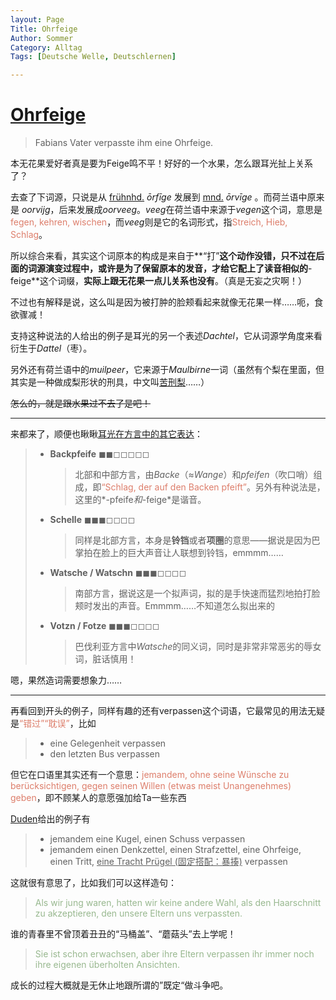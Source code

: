 ```yaml
---
layout: Page
Title: Ohrfeige
Author: Sommer
Category: Alltag
Tags: [Deutsche Welle, Deutschlernen]

---
```


# [Ohrfeige](https://learngerman.dw.com/de/die-ohrfeige/a-18578637)

> Fabians Vater verpasste ihm eine Ohrfeige.

本无花果爱好者真是要为Feige鸣不平！好好的一个水果，怎么跟耳光扯上关系了？

去查了下词源，只说是从 <u>frühnhd.</u> *ōrfīge* 发展到 <u>mnd.</u> *ōrvīge* 。而荷兰语中原来是 *oorvijg*，后来发展成*oorveeg*。*veeg*在荷兰语中来源于*vegen*这个词，意思是<font style="color:#dd7e6b">fegen, kehren, wischen</font>，而*veeg*则是它的名词形式，指<font style="color:#dd7e6b">Streich, Hieb, Schlag</font>。

所以综合来看，其实这个词原本的构成是来自于**“打”**这个动作没错，只不过在后面的词源演变过程中，或许是为了保留原本的发音，才给它配上了读音相似的**-feige**这个词缀，**实际上跟无花果一点儿关系也没有**。（真是无妄之灾啊！）

不过也有解释是说，这么叫是因为被打肿的脸颊看起来就像无花果一样……呃，食欲骤减！

支持这种说法的人给出的例子是耳光的另一个表述*Dachtel*，它从词源学角度来看衍生于*Dattel*（枣）。

另外还有荷兰语中的*muilpeer*，它来源于*Maulbirne*一词（虽然有个梨在里面，但其实是一种做成梨形状的刑具，中文叫[苦刑梨](https://de.wikipedia.org/wiki/Mundbirne)……）

~~怎么的，就是跟水果过不去了是吧！~~

---

来都来了，顺便也瞅瞅[耳光在方言中的其它表达](https://praxistipps.focus.de/warum-heisst-die-schelle-auch-ohrfeige-begriff-erklaert_143860)：

> - **Backpfeife** ◼◼◻◻◻◻◻
>
>   > 北部和中部方言，由*Backe*（≈*Wange*）和*pfeifen*（吹口哨）组成，即<font style="color:#dd7e6b">“Schlag, der auf den Backen pfeift”</font>。另外有种说法是，这里的*-pfeife*和*-feige*是谐音。
>
> - **Schelle** ◼◼◼◻◻◻◻
>
>   > 同样是北部方言，本身是**铃铛**或者**项圈**的意思——据说是因为巴掌拍在脸上的巨大声音让人联想到铃铛，emmmm……
>
> - **Watsche / Watschn** ◼◼◼◻◻◻◻
>
>   > 南部方言，据说这是一个拟声词，拟的是手快速而猛烈地拍打脸颊时发出的声音。Emmmm……不知道怎么拟出来的
>
> - **Votzn / Fotze** ◼◼◼◻◻◻◻
>
>   > 巴伐利亚方言中*Watsche*的同义词，同时是非常非常恶劣的辱女词，脏话慎用！

嗯，果然造词需要想象力……

---

再看回到开头的例子，同样有趣的还有verpassen这个词语，它最常见的用法无疑是<font style="color:#dd7e6b">“错过”“耽误”</font>，比如

> - eine Gelegenheit verpassen
> - den letzten Bus verpassen

但它在口语里其实还有一个意思：<font style="color:#dd7e6b">jemandem, ohne seine Wünsche zu berücksichtigen, gegen seinen Willen (etwas meist Unangenehmes) geben</font>，即不顾某人的意愿强加给Ta一些东西

[Duden](https://www.duden.de/rechtschreibung/verpassen_verabreichen_verfehlen)给出的例子有

> - jemandem eine Kugel, einen Schuss verpassen
> - jemandem einen Denkzettel, einen Strafzettel, eine Ohrfeige, einen Tritt, <u>eine Tracht Prügel (固定搭配：暴揍)</u> verpassen

这就很有意思了，比如我们可以这样造句：

> <font style="color:#98B88F">Als wir jung waren, hatten wir keine andere Wahl, als den Haarschnitt zu akzeptieren, den unsere Eltern uns verpassten.</font>

谁的青春里不曾顶着丑丑的“马桶盖”、“蘑菇头”去上学呢！

> <font style="color:#98B88F">Sie ist schon erwachsen, aber ihre Eltern verpassen ihr immer noch ihre eigenen überholten Ansichten.</font>

成长的过程大概就是无休止地跟所谓的”既定“做斗争吧。
